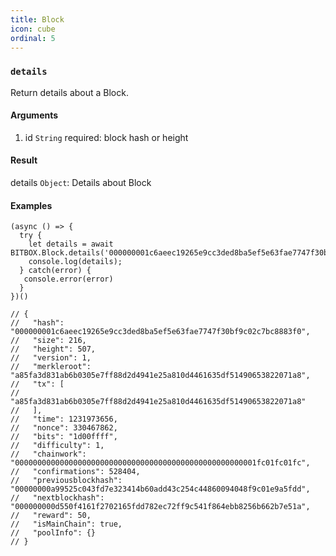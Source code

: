 ```yaml
---
title: Block
icon: cube
ordinal: 5
---
```


### `details`

Return details about a Block.

#### Arguments

1.  id `String` required: block hash or height

#### Result

details `Object`: Details about Block

#### Examples

    (async () => {
      try {
        let details = await BITBOX.Block.details('000000001c6aeec19265e9cc3ded8ba5ef5e63fae7747f30bf9c02c7bc8883f0');
        console.log(details);
      } catch(error) {
       console.error(error)
      }
    })()

    // {
    //   "hash": "000000001c6aeec19265e9cc3ded8ba5ef5e63fae7747f30bf9c02c7bc8883f0",
    //   "size": 216,
    //   "height": 507,
    //   "version": 1,
    //   "merkleroot": "a85fa3d831ab6b0305e7ff88d2d4941e25a810d4461635df51490653822071a8",
    //   "tx": [
    //     "a85fa3d831ab6b0305e7ff88d2d4941e25a810d4461635df51490653822071a8"
    //   ],
    //   "time": 1231973656,
    //   "nonce": 330467862,
    //   "bits": "1d00ffff",
    //   "difficulty": 1,
    //   "chainwork": "000000000000000000000000000000000000000000000000000001fc01fc01fc",
    //   "confirmations": 528404,
    //   "previousblockhash": "00000000a99525c043fd7e323414b60add43c254c44860094048f9c01e9a5fdd",
    //   "nextblockhash": "000000000d550f4161f2702165fdd782ec72ff9c541f864ebb8256b662b7e51a",
    //   "reward": 50,
    //   "isMainChain": true,
    //   "poolInfo": {}
    // }
